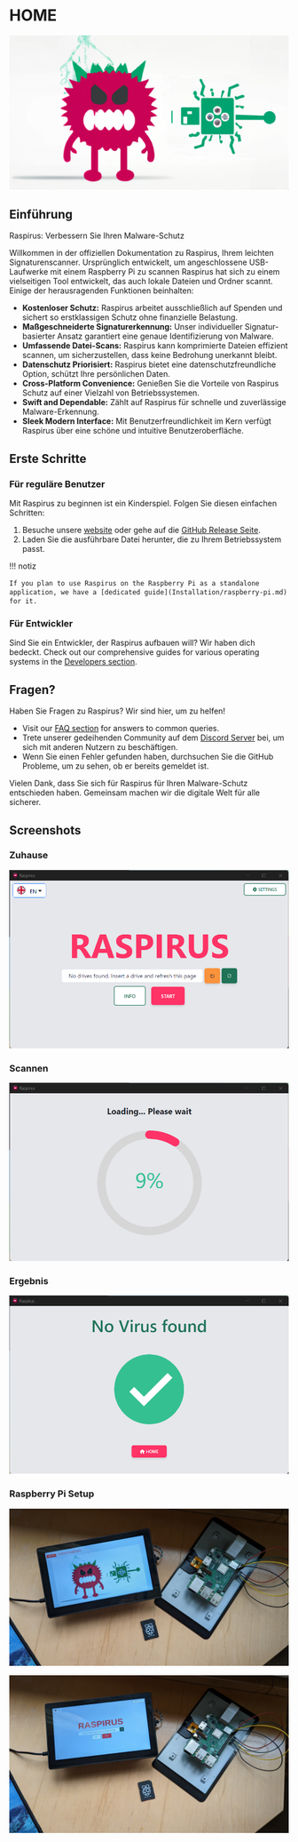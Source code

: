 # HOME

![Volle Banner Logo](../img/banner_logo.png)

## Einführung

Raspirus: Verbessern Sie Ihren Malware-Schutz

Willkommen in der offiziellen Dokumentation zu Raspirus, Ihrem leichten Signaturenscanner. Ursprünglich entwickelt, um angeschlossene USB-Laufwerke mit einem Raspberry Pi zu scannen Raspirus hat sich zu einem vielseitigen Tool entwickelt, das auch lokale Dateien und Ordner scannt. Einige der herausragenden Funktionen beinhalten:

- **Kostenloser Schutz:** Raspirus arbeitet ausschließlich auf Spenden und sichert so erstklassigen Schutz ohne finanzielle Belastung.
- **Maßgeschneiderte Signaturerkennung:** Unser individueller Signatur-basierter Ansatz garantiert eine genaue Identifizierung von Malware.
- **Umfassende Datei-Scans:** Raspirus kann komprimierte Dateien effizient scannen, um sicherzustellen, dass keine Bedrohung unerkannt bleibt.
- **Datenschutz Priorisiert:** Raspirus bietet eine datenschutzfreundliche Option, schützt Ihre persönlichen Daten.
- **Cross-Platform Convenience:** Genießen Sie die Vorteile von Raspirus Schutz auf einer Vielzahl von Betriebssystemen.
- **Swift and Dependable:** Zählt auf Raspirus für schnelle und zuverlässige Malware-Erkennung.
- **Sleek Modern Interface:** Mit Benutzerfreundlichkeit im Kern verfügt Raspirus über eine schöne und intuitive Benutzeroberfläche.

## Erste Schritte

### Für reguläre Benutzer

Mit Raspirus zu beginnen ist ein Kinderspiel. Folgen Sie diesen einfachen Schritten:

1. Besuche unsere [website](https://raspirus.deno.dev) oder gehe auf die [GitHub Release Seite](https://github.com/Raspirus/Raspirus/releases/latest).
2. Laden Sie die ausführbare Datei herunter, die zu Ihrem Betriebssystem passt.

!!! notiz

```
If you plan to use Raspirus on the Raspberry Pi as a standalone application, we have a [dedicated guide](Installation/raspberry-pi.md) for it.
```

### Für Entwickler

Sind Sie ein Entwickler, der Raspirus aufbauen will? Wir haben dich bedeckt. Check out our comprehensive guides for various operating systems in the [Developers section](Developers/index.md).

## Fragen?

Haben Sie Fragen zu Raspirus? Wir sind hier, um zu helfen!

- Visit our [FAQ section](faq.md) for answers to common queries.
- Trete unserer gedeihenden Community auf dem [Discord Server](https://discord.gg/Vx7fW9PA8B) bei, um sich mit anderen Nutzern zu beschäftigen.
- Wenn Sie einen Fehler gefunden haben, durchsuchen Sie die GitHub Probleme, um zu sehen, ob er bereits gemeldet ist.

Vielen Dank, dass Sie sich für Raspirus für Ihren Malware-Schutz entschieden haben. Gemeinsam machen wir die digitale Welt für alle sicherer.

## Screenshots

### Zuhause

![Screenshot der Homepage](../img/screenshots/home.png)

### Scannen

![Screenshot des Scanprozess](../img/screenshots/scanning.png)

### Ergebnis

![Screenshot mit positivem Ergebnis](../img/screenshots/result.png)

### Raspberry Pi Setup

![Screenshot der Startseite auf Raspberry Pi](../img/screenshots/Rpihomesetup.jpg)

![Screenshot von Raspberry Pi Setup](../img/screenshots/Rpisetup.jpg)
